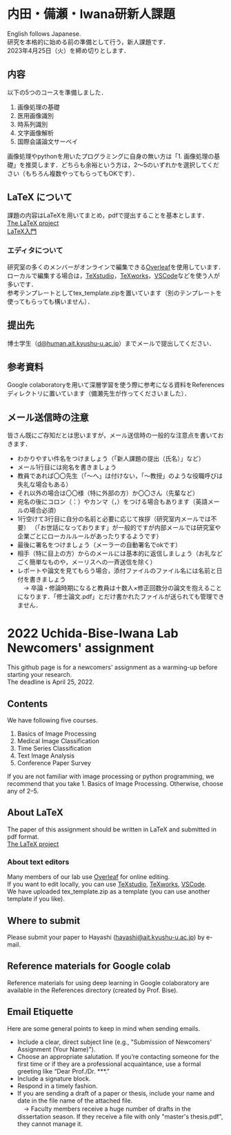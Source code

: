 # 内田・備瀬・Iwana研新人課題
English follows Japanese.  
研究を本格的に始める前の準備として行う，新人課題です．  
2023年4月25日（火）を締め切りとします．

## 内容
以下の5つのコースを準備しました．
1. 画像処理の基礎
2. 医用画像識別
3. 時系列識別
4. 文字画像解析
5. 国際会議論文サーベイ  

画像処理やpythonを用いたプログラミングに自身の無い方は「1. 画像処理の基礎」を推奨します．どちらも余裕という方は，2～5のいずれかを選択してください（もちろん複数やってもらってもOKです）．

## LaTeX について
課題の内容はLaTeXを用いてまとめ，pdfで提出することを基本とします．  
[The LaTeX project](https://www.latex-project.org/)  
[LaTeX入門](https://texwiki.texjp.org/?LaTeX%E5%85%A5%E9%96%80)   
### エディタについて
研究室の多くのメンバーがオンラインで編集できる[Overleaf](https://www.overleaf.com/)を使用しています．  
ローカルで編集する場合は，[TeXstudio](https://www.texstudio.org/)，[TeXworks](http://www.tug.org/texworks/)，[VSCode](https://azure.microsoft.com/ja-jp/products/visual-studio-code/)などを使う人が多いです．  
参考テンプレートとしてtex_template.zipを置いています（別のテンプレートを使ってもらっても構いません）．  

## 提出先
博士学生（d@human.ait.kyushu-u.ac.jp）までメールで提出してください．

## 参考資料
Google colaboratoryを用いて深層学習を使う際に参考になる資料をReferencesディレクトリに置いています（備瀬先生が作ってくださいました）．

## メール送信時の注意
皆さん既にご存知だとは思いますが，メール送信時の一般的な注意点を書いておきます．  
* わかりやすい件名をつけましょう（「新人課題の提出（氏名）」など）
* メール1行目には宛名を書きましょう
* 教員であれば〇〇先生（「～へ」は付けない，「～教授」のような役職呼びは失礼な場合もある）
* それ以外の場合は〇〇様（特に外部の方）か〇〇さん（先輩など）
* 宛名の後にコロン（：）やカンマ（，）をつける場合もあります（英語メールの場合必須）
* 1行空けて3行目に自分の名前と必要に応じて挨拶（研究室内メールでは不要）
（「お世話になっております」が一般的ですが内部メールでは研究室や企業ごとにローカルルールがあったりするようです）
* 最後に署名をつけましょう（メーラーの自動署名でokです）
* 相手（特に目上の方）からのメールには基本的に返信しましょう（お礼などごく簡単なものや，メーリスへの一斉送信を除く）
* レポートや論文を見てもらう場合，添付ファイルのファイル名には名前と日付を書きましょう  
　→ 卒論・修論時期になると教員は十数人×修正回数分の論文を抱えることになります．「修士論文.pdf」とだけ書かれたファイルが送られても管理できません．

# 2022 Uchida-Bise-Iwana Lab Newcomers' assignment
This github page is for a newcomers' assignment as a warming-up before starting your research.  
The deadline is April 25, 2022.

## Contents
We have following five courses.  
1. Basics of Image Processing
2. Medical Image Classification
3. Time Series Classification
4. Text Image Analysis
5. Conference Paper Survey  

If you are not familiar with image processing or python programming, we recommend that you take 1. Basics of Image Processing. Otherwise, choose any of 2&ndash;5.

## About LaTeX
The paper of this assignment should be written in LaTeX and submitted in pdf format.  
[The LaTeX project](https://www.latex-project.org/)  
### About text editors
Many members of our lab use [Overleaf](https://www.overleaf.com/) for online editing.  
If you want to edit locally, you can use [TeXstudio](https://www.texstudio.org/), [TeXworks](http://www.tug.org/texworks/), [VSCode](https://code.visualstudio.com/).  
We have uploaded tex_template.zip as a template (you can use another template if you like).  

## Where to submit
Please submit your paper to Hayashi (hayashi@ait.kyushu-u.ac.jp) by e-mail.

## Reference materials for Google colab
Reference materials for using deep learning in Google colaboratory are available in the References directory (created by Prof. Bise).

## Email Etiquette
Here are some general points to keep in mind when sending emails.  
* Include a clear, direct subject line (e.g., "Submission of Newcomers' Assignment (Your Name)").
* Choose an appropriate salutation. If you’re contacting someone for the first time or if they are a professional acquaintance, use a formal greeting like “Dear Prof./Dr. ***.”
* Include a signature block.
* Respond in a timely fashion.
* If you are sending a draft of a paper or thesis, include your name and date in the file name of the attached file.  
　→ Faculty members receive a huge number of drafts in the dissertation season. If they receive a file with only "master's thesis.pdf", they cannot manage it.  

